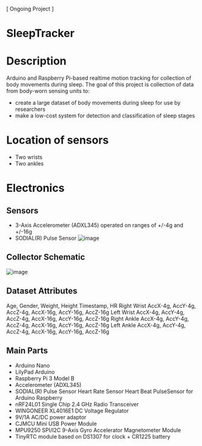 [ Ongoing Project ]
# SleepTracker
# Description
Arduino and Raspberry Pi-based realtime motion tracking for collection of body movements during sleep. The goal of this project is collection of data from body-worn sensing units to:
- create a large dataset of body movements during sleep for use by researchers
- make a low-cost system for detection and classification of sleep stages
# Location of sensors
- Two wrists
- Two ankles
# Electronics
## Sensors
- 3-Axis Accelerometer (ADXL345) operated on ranges of +/-4g and +/-16g
- SODIAL(R) Pulse Sensor
![image](https://user-images.githubusercontent.com/19773760/111999611-c7b7af00-8b3a-11eb-8da0-df6b4fac541f.png)

## Collector Schematic
![image](https://user-images.githubusercontent.com/19773760/112004326-4d3d5e00-8b3f-11eb-817e-b1bd86aa7bb6.png)

## Dataset Attributes
Age, Gender, Weight, Height
Timestamp, HR
Right Wrist AccX-4g, AccY-4g, AccZ-4g, AccX-16g, AccY-16g, AccZ-16g
Left Wrist  AccX-4g, AccY-4g, AccZ-4g, AccX-16g, AccY-16g, AccZ-16g
Right Ankle AccX-4g, AccY-4g, AccZ-4g, AccX-16g, AccY-16g, AccZ-16g
Left Ankle  AccX-4g, AccY-4g, AccZ-4g, AccX-16g, AccY-16g, AccZ-16g
## Main Parts
- Arduino Nano
- LilyPad Arduino
- Raspberry Pi 3 Model B
- Accelerometer (ADXL345)
- SODIAL(R) Pulse Sensor Heart Rate Sensor Heart Beat PulseSensor for Arduino Raspberry 
- nRF24L01 Single Chip 2.4 GHz Radio Transceiver
- WINGONEER XL4016E1 DC Voltage Regulator
- 9V/1A AC/DC power adaptor
- CJMCU Mini USB Power Module
- MPU9250 SPI/I2C 9-Axis Gyro Accelerator Magnetometer Module
- TinyRTC module based on DS1307 for clock + CR1225 battery
